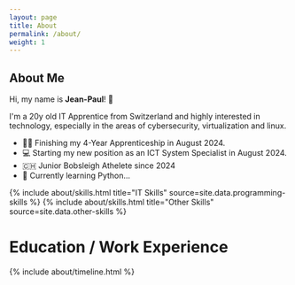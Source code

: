 ```yaml
---
layout: page
title: About
permalink: /about/
weight: 1
---
```


## **About Me**
Hi, my name is **Jean-Paul**! :wave:  

I'm a 20y old IT Apprentice from Switzerland and highly interested in technology, especially in the areas of cybersecurity, virtualization and linux.
- :student: Finishing my 4-Year Apprenticeship in August 2024.
- :computer: Starting my new position as an ICT System Specialist in August 2024.
- :switzerland: Junior Bobsleigh Athelete since 2024
- :snake: Currently learning Python...

<div class="row">
{% include about/skills.html title="IT Skills" source=site.data.programming-skills %}
{% include about/skills.html title="Other Skills" source=site.data.other-skills %}
</div>

# **Education / Work Experience**
<div class="row">
{% include about/timeline.html %}
</div>
